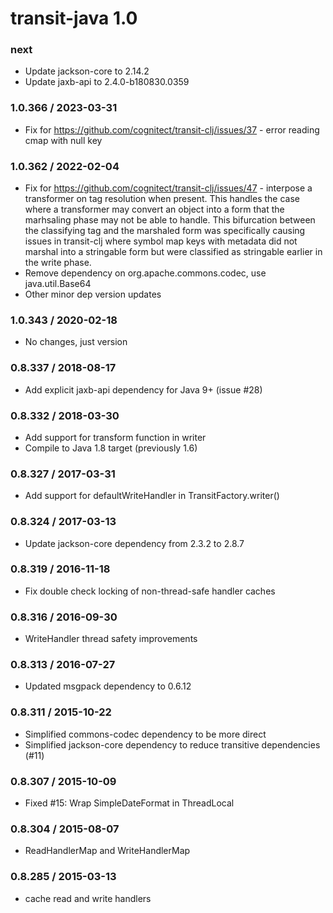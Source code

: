 # transit-java 1.0

### next

* Update jackson-core to 2.14.2
* Update jaxb-api to 2.4.0-b180830.0359

### 1.0.366 / 2023-03-31

* Fix for https://github.com/cognitect/transit-clj/issues/37 - error reading cmap with null key

### 1.0.362 / 2022-02-04

* Fix for https://github.com/cognitect/transit-clj/issues/47 - interpose a transformer on tag resolution when present. This handles the case where a transformer may convert an object into a form that the marhsaling phase may not be able to handle. This bifurcation between the classifying tag and the marshaled form was specifically causing issues in transit-clj where symbol map keys with metadata did not marshal into a stringable form but were classified as stringable earlier in the write phase.
* Remove dependency on org.apache.commons.codec, use java.util.Base64
* Other minor dep version updates

### 1.0.343 / 2020-02-18

* No changes, just version

### 0.8.337 / 2018-08-17 

* Add explicit jaxb-api dependency for Java 9+ (issue #28)

### 0.8.332 / 2018-03-30

* Add support for transform function in writer
* Compile to Java 1.8 target (previously 1.6)

### 0.8.327 / 2017-03-31

* Add support for defaultWriteHandler in TransitFactory.writer()

### 0.8.324 / 2017-03-13

* Update jackson-core dependency from 2.3.2 to 2.8.7

### 0.8.319 / 2016-11-18

* Fix double check locking of non-thread-safe handler caches

### 0.8.316 / 2016-09-30

* WriteHandler thread safety improvements

### 0.8.313 / 2016-07-27

* Updated msgpack dependency to 0.6.12

### 0.8.311 / 2015-10-22

* Simplified commons-codec dependency to be more direct
* Simplified jackson-core dependency to reduce transitive dependencies (#11)

### 0.8.307 / 2015-10-09

* Fixed #15: Wrap SimpleDateFormat in ThreadLocal

### 0.8.304 / 2015-08-07

* ReadHandlerMap and WriteHandlerMap

### 0.8.285 / 2015-03-13

* cache read and write handlers
